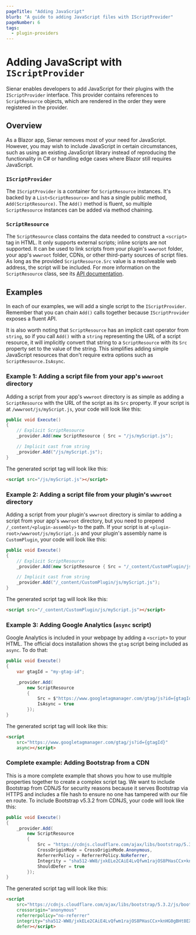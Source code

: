 ```yaml
---
pageTitle: "Adding JavaScript"
blurb: "A guide to adding JavaScript files with IScriptProvider"
pageNumber: 6
tags:
  - plugin-providers
---
```


# Adding JavaScript with `IScriptProvider`

Sienar enables developers to add JavaScript for their plugins with the `IScriptProvider` interface. This provider contains references to `ScriptResource` objects, which are rendered in the order they were registered in the provider.

## Overview

As a Blazor app, Sienar removes most of your need for JavaScript. However, you may wish to include JavaScript in certain circumstances, such as using an existing JavaScript library instead of reproducing the functionality in C# or handling edge cases where Blazor still requires JavaScript.

### `IScriptProvider`

The `IScriptProvider` is a container for `ScriptResource` instances. It's backed by a `List<ScriptResource>` and has a single public method, `Add(ScriptResource)`. The `Add()` method is fluent, so multiple `ScriptResource` instances can be added via method chaining.

### `ScriptResource`

The `ScriptResource` class contains the data needed to construct a `<script>` tag in HTML. It only supports external scripts; inline scripts are not supported. It can be used to link scripts from your plugin's `wwwroot` folder, your app's `wwwroot` folder, CDNs, or other third-party sources of script files. As long as the provided `ScriptResource.Src` value is a resolveable web address, the script will be included. For more information on the `ScriptResource` class, see its [API documentation](/devs/api/ScriptResource).

## Examples

In each of our examples, we will add a single script to the `IScriptProvider`. Remember that you can chain `Add()` calls together because `IScriptProvider` exposes a fluent API.

It is also worth noting that `ScriptResource` has an implicit cast operator from `string`, so if you call `Add()` with a `string` representing the URL of a script resource, it will implicitly convert that string to a `ScriptResource` with its `Src` property set to the value of the string. This simplifies adding simple JavaScript resources that don't require extra options such as `ScriptResource.IsAsync`.

### Example 1: Adding a script file from your app's `wwwroot` directory

Adding a script from your app's `wwwroot` directory is as simple as adding a `ScriptResource` with the URL of the script as its `Src` property. If your script is at `/wwwroot/js/myScript.js`, your code will look like this:

```csharp
public void Execute()
{
	// Explicit ScriptResource
	_provider.Add(new ScriptResource { Src = "/js/myScript.js");

	// Implicit cast from string
	_provider.Add("/js/myScript.js");
}
```

The generated script tag will look like this:

```html
<script src="/js/myScript.js"></script>
```

### Example 2: Adding a script file from your plugin's `wwwroot` directory

Adding a script from your plugin's `wwwroot` directory is similar to adding a script from your app's `wwwroot` directory, but you need to prepend `/_content/<plugin-assembly>` to the path. If your script is at `<plugin-root>/wwwroot/js/myScript.js` and your plugin's assembly name is `CustomPlugin`, your code will look like this:

```csharp
public void Execute()
{
	// Explicit ScriptResource
	_provider.Add(new ScriptResource { Src = "/_content/CustomPlugin/js/myScript.js");

	// Implicit cast from string
	_provider.Add("/_content/CustomPlugin/js/myScript.js");
}
```

The generated script tag will look like this:

```html
<script src="/_content/CustomPlugin/js/myScript.js"></script>
```

### Example 3: Adding Google Analytics (`async` script)

Google Analytics is included in your webpage by adding a `<script>` to your HTML. The official docs installation shows the `gtag` script being included as `async`. To do that:

```csharp
public void Execute()
{
    var gtagId = "my-gtag-id";

	_provider.Add(
		new ScriptResource
		{
			Src = $"https://www.googletagmanager.com/gtag/js?id={gtagId}",
			IsAsync = true
		});
}
```

The generated script tag will look like this:

```html
<script
	src="https://www.googletagmanager.com/gtag/js?id={gtagId}"
	async></script>
```

### Complete example: Adding Bootstrap from a CDN

This is a more complete example that shows you how to use multiple properties together to create a complex script tag. We want to include Bootstrap from CDNJS for security reasons because it serves Bootstrap via HTTPS and includes a file hash to ensure no one has tampered with our file en route. To include Bootstrap v5.3.2 from CDNJS, your code will look like this:

```csharp
public void Execute()
{
	_provider.Add(
		new ScriptResource
		{
			Src = "https://cdnjs.cloudflare.com/ajax/libs/bootstrap/5.3.2/js/bootstrap.min.js",
            CrossOriginMode = CrossOriginMode.Anonymous,
            ReferrerPolicy = ReferrerPolicy.NoReferrer,
            Integrity = "sha512-WW8/jxkELe2CAiE4LvQfwm1rajOS8PHasCCx+knHG0gBHt8EXxS6T6tJRTGuDQVnluuAvMxWF4j8SNFDKceLFg==",
            ShouldDefer = true
		});
}
```

The generated script tag will look like this:

```html
<script
	src="https://cdnjs.cloudflare.com/ajax/libs/bootstrap/5.3.2/js/bootstrap.min.js"
	crossorigin="anonymous"
	referrerpolicy="no-referrer"
	integrity="sha512-WW8/jxkELe2CAiE4LvQfwm1rajOS8PHasCCx+knHG0gBHt8EXxS6T6tJRTGuDQVnluuAvMxWF4j8SNFDKceLFg=="
	defer></script>
```